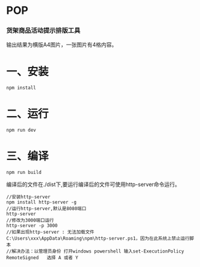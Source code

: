# POP
### 货架商品活动提示排版工具
输出结果为横版A4图片，一张图片有4格内容。

# 一、安装
``` 
npm install
```
# 二、运行
```
npm run dev
```
# 三、编译
```
npm run build
```
编译后的文件在./dist下,要运行编译后的文件可使用http-server命令运行。
```
//安装http-server
npm install http-server -g
//运行http-server,默认是8080端口
http-server
//修改为3000端口运行
http-server -p 3000
//如果出现http-server : 无法加载文件 C:\Users\xxx\AppData\Roaming\npm\http-server.ps1，因为在此系统上禁止运行脚本
//解决办法：以管理员身份 打开windows powershell 输入set-ExecutionPolicy RemoteSigned   选择 A 或者 Y
```